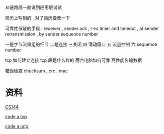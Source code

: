 从链路层一直说到应用层试试

简历上写到的 , 对了简历要改一下

可靠性保证的手段 : receiver , sender 
ack , r->s 
timer and timeout , at sender
retransmission , by sender
sequence number 

一是字节流重组的细节
二是连接
三关闭
四 滑动窗口
五 流量控制
六 sequence number 



tcp 如何建立连接
tcp 段是什么样的
两台电脑如何可靠 高性能传输数据

错误检查 checksum , crc , mac



# 资料

[CS144](https://cs144.github.io/)

[code a tcp](http://www.saminiir.com/lets-code-tcp-ip-stack-1-ethernet-arp/)

[code a udp](https://medium.com/geckoboard-under-the-hood/how-to-build-a-network-stack-in-ruby-f73aeb1b661b)